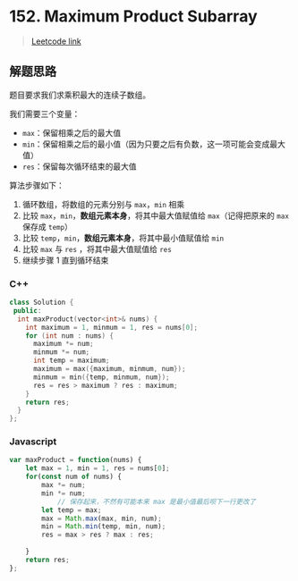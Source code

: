 # 152. Maximum Product Subarray

> [Leetcode link](https://leetcode.com/problems/maximum-product-subarray/)



## 解题思路

 题目要求我们求乘积最大的连续子数组。

我们需要三个变量：

- `max`：保留相乘之后的最大值
- `min`：保留相乘之后的最小值（因为只要之后有负数，这一项可能会变成最大值）
- `res`：保留每次循环结束的最大值

算法步骤如下：

1. 循环数组，将数组的元素分别与 `max`，`min` 相乘
2. 比较 `max`，`min`，**数组元素本身**，将其中最大值赋值给 `max`（记得把原来的 `max` 保存成 `temp`）
3. 比较 `temp`，`min`，**数组元素本身**，将其中最小值赋值给 `min`
4. 比较 `max` 与 `res` ，将其中最大值赋值给 `res`
5. 继续步骤 1 直到循环结束

### C++

```cpp
class Solution {
 public:
  int maxProduct(vector<int>& nums) {
    int maximum = 1, minmum = 1, res = nums[0];
    for (int num : nums) {
      maximum *= num;
      minmum *= num;
      int temp = maximum;
      maximum = max({maximum, minmum, num});
      minmum = min({temp, minmum, num});
      res = res > maximum ? res : maximum;
    }
    return res;
  }
};
```



### Javascript

```js
var maxProduct = function(nums) {
    let max = 1, min = 1, res = nums[0];
    for(const num of nums) {
        max *= num;
        min *= num;
			// 保存起来，不然有可能本来 max 是最小值最后呗下一行更改了
        let temp = max;
        max = Math.max(max, min, num);
        min = Math.min(temp, min, num);
        res = max > res ? max : res;
        
    }
    return res;
};
```

